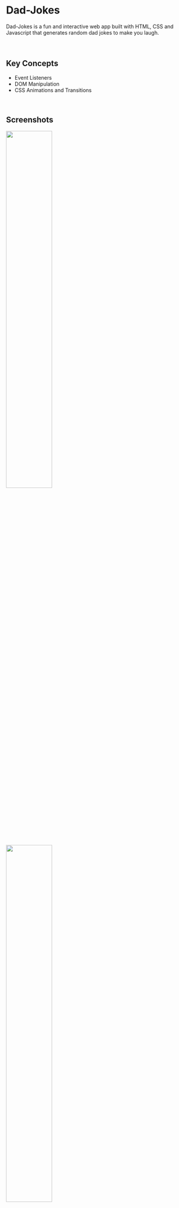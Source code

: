 # Dad-Jokes

Dad-Jokes is a fun and interactive web app built with HTML, CSS and Javascript that generates random dad jokes to make you laugh.
<br><br><br>
## Key Concepts

<ul>
  <li>Event Listeners</li>
  <li>DOM Manipulation</li>
  <li>CSS Animations and Transitions</li>
</ul>
<br>

## Screenshots

<img src="https://user-images.githubusercontent.com/92324985/232288904-c0fe6f26-07d0-4ceb-a9f0-71b8afdabcc0.png" style="width:50%;">
<img src="https://user-images.githubusercontent.com/92324985/232288906-7ee57712-9507-427f-beb7-671795b7919a.png" style="width:50%;">
<img src="https://user-images.githubusercontent.com/92324985/232288911-0a7d520b-0284-4117-99de-9258190a37fb.png" style="width:50%;">


